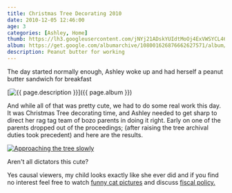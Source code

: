 ```yaml
---
title: Christmas Tree Decorating 2010
date: 2010-12-05 12:46:00
age: 3
categories: [Ashley, Home]
thumb: https://lh3.googleusercontent.com/jNYj21ADskYUIdtMoOj4ExVWSYCL46lWznCqdLU1t_IZkdBkzIzYOBV403gWK_VMXUZBZEKeJY4qVFC9G4E=w293-h220
album: https://get.google.com/albumarchive/108001626876662627571/album/AF1QipPg-44f2fGJW2bVN1O9W-LmPZLl-BqbgnuBYuBf?authKey=CNvQ6Y_7wqipVw
description: Peanut butter for working
---
```

The day started normally enough, Ashley woke up and had herself a peanut butter sandwich for breakfast

[<img src="{{ page.thumb }}" alt="{{ page.description }}" class="wyseguys-album"/>]({{ page.album }})

And while all of that was pretty cute, we had to do some real work this day. It was Christmas Tree decorating time, and Ashley needed to get sharp to direct her rag tag team of bozo parents in doing it right. Early on one of the parents dropped out of the proceedings; (after raising the tree archival duties took precedent) and here are the results.

[<img src="https://lh3.googleusercontent.com/RNc9Y3qyS4XeYkYXpXq7ID6IeR2Xh-dQsGC0WJU8dKhDlzjRiYXwIbw2mlKu-ksVkN9lMbNDQ4ev4DEhm5g=w293-h220" alt="Approaching the tree slowly" class="wyseguys-album"/>](https://get.google.com/albumarchive/108001626876662627571/album/AF1QipOlsr2RcmaWNgOA2beMLDPMS4TRdQuEY4FkQatr?authKey=CM2XhojDvKSn5wE)

Aren't all dictators this cute?

Yes causal viewers, my child looks exactly like she ever did and if you find no interest feel free to watch <a title="Whoa, so much better than personal photos" href="http://icanhascheezburger.com/" rel="nofollow" target="_blank">funny cat pictures</a> and discuss <a title="Go read boring stuff.  Haters gonna hate" href="http://en.wikipedia.org/wiki/Fiscal_policy" rel="nofollow" target="_blank">fiscal policy.
